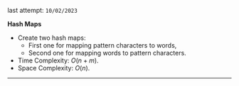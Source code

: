 last attempt: `10/02/2023`

**Hash Maps**
- Create two hash maps:
  - First one for mapping pattern characters to words, 
  - Second one for mapping words to pattern characters. 
- Time Complexity: $O(n + m)$.  
- Space Complexity: $O(n)$. 

---
